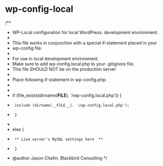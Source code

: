 wp-config-local
===============

/**
 * WP-Local configuration for local WordPress. development environment. 
 *
 * This file works in conjunction with a special if-statement placed in your 
 * wp-config file.
 *
 * For use in local development environment.
 * Make sure to add wp-config.local.php to your .gitignore file.
 * This file SHOULD NOT  be on the production server
 * 
 * Place following if-statement in wp-config.php:
 *
 *
 *  if (file_exists(dirname(__FILE__). '/wp-config.local.php')) {
 *      include (dirname(__FILE__). '/wp-config.local.php');
 *      }
 * 
 *  else {
 *      ** Live server's MySQL settings here  **
 *      }
 * @author Jason Chafin, Blackbird Consulting
 */